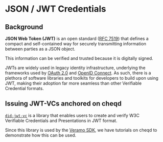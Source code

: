 # JSON / JWT Credentials

## Background

**JSON Web Token (JWT)** is an open standard ([RFC 7519](https://tools.ietf.org/html/rfc7519)) that defines a compact and self-contained way for securely transmitting information between parties as a JSON object.

This information can be verified and trusted because it is digitally signed.

JWTs are widely used in legacy identity infrastructure, underlying the frameworks used by [OAuth 2.0](https://oauth.net/2/) and [OpenID Connect](https://openid.net/connect/). As such, there is a plethora of software libraries and toolkits for developers to build upon using JWT, making their adoption far more seamless than other Verifiable Credential formats.

## Issuing JWT-VCs anchored on cheqd

[`did-jwt-vc`](https://github.com/decentralized-identity/did-jwt-vc) is a library that enables users to create and verify W3C Verifiable Credentials and Presentations in JWT format.

Since this library is used by the [Veramo SDK](https://veramo.io), we have tutorials on cheqd to demonstrate how this can be used.
